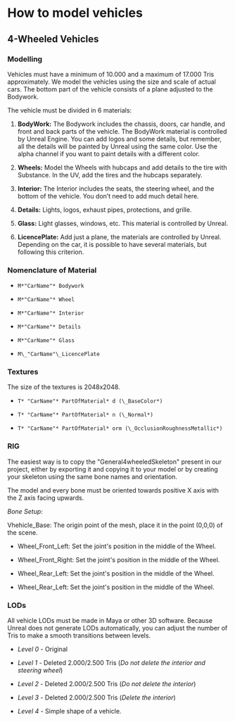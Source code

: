 <h1>How to model vehicles</h1>

## 4-Wheeled Vehicles

<h3>Modelling</h3>

Vehicles must have a minimum of 10.000 and a maximum of 17.000 Tris
approximately. We model the vehicles using the size and scale of actual cars.
The bottom part of the vehicle consists of a plane adjusted to the Bodywork.

The vehicle must be divided in 6 materials:

  1. **BodyWork:**
    The Bodywork includes the chassis, doors, car handle, and front and back
    parts of the vehicle. The BodyWork material is controlled by Unreal Engine.
    You can add logos and some details, but remember, all the details will be
    painted by Unreal using the same color. Use the alpha channel if you want to
    paint details with a different color.

  2. **Wheels:**
    Model the Wheels with hubcaps and add details to the tire with Substance. In
    the UV, add the tires and the hubcaps separately.

  3. **Interior:**
    The Interior includes the seats, the steering wheel, and the bottom of the
    vehicle. You don’t need to add much detail here.

  4. **Details:**
    Lights, logos, exhaust pipes, protections, and grille.

  5. **Glass:**
    Light glasses, windows, etc. This material is controlled by Unreal.

  6. **LicencePlate:**
    Add just a plane, the materials are controlled by Unreal. Depending on the
    car, it is possible to have several materials, but following this
    criterion.

<h3>Nomenclature of Material</h3>

* `M*"CarName"* Bodywork`

* `M*"CarName"* Wheel`

* `M*"CarName"* Interior`

* `M*"CarName"* Details`

* `M*"CarName"* Glass`

* `M\_"CarName"\_LicencePlate`

<h3>Textures</h3>

The size of the textures is 2048x2048.

* `T* "CarName"* PartOfMaterial* d (\_BaseColor*)`

* `T* "CarName"* PartOfMaterial* n (\_Normal*)`

* `T* "CarName"* PartOfMaterial* orm (\_OcclusionRoughnessMetallic*)`

<h3>RIG</h3>

The easiest way is to copy the "General4wheeledSkeleton" present in our project,
either by exporting it and copying it to your model or by creating your skeleton
using the same bone names and orientation.

The model and every bone must be oriented towards positive X axis with the Z
axis facing upwards.

_Bone Setup:_

Vhehicle_Base: The origin point of the mesh, place it in the point (0,0,0) of the scene.

* Wheel_Front_Left: Set the joint's position in the middle of the Wheel.

* Wheel_Front_Right: Set the joint's position in the middle of the Wheel.

* Wheel_Rear_Left: Set the joint's position in the middle of the Wheel.

* Wheel_Rear_Left: Set the joint's position in the middle of the Wheel.

<h3>LODs</h3>

All vehicle LODs must be made in Maya or other 3D software. Because Unreal does
not generate LODs automatically, you can adjust the number of Tris to make a
smooth transitions between levels.

* _Level 0_ - Original

* _Level 1_ - Deleted 2.000/2.500 Tris (_Do not delete the interior and steering wheel_)

* _Level 2_ - Deleted 2.000/2.500 Tris (_Do not delete the interior_)

* _Level 3_ - Deleted 2.000/2.500 Tris (_Delete the interior_)

* _Level 4_ - Simple shape of a vehicle.
